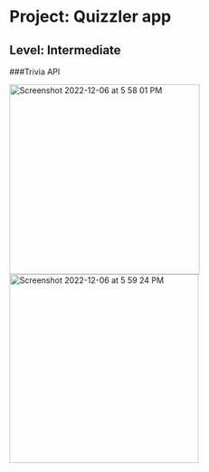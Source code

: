 # Project: Quizzler app

## Level:  Intermediate

###Trivia API

<img width="336" alt="Screenshot 2022-12-06 at 5 58 01 PM" src="https://user-images.githubusercontent.com/81766272/206042961-08228dac-c4f3-4122-b555-6d2767f85ced.png">


<img width="334" alt="Screenshot 2022-12-06 at 5 59 24 PM" src="https://user-images.githubusercontent.com/81766272/206042981-b2951ea9-85f7-4423-9e53-1c6f91f3e7b8.png">
